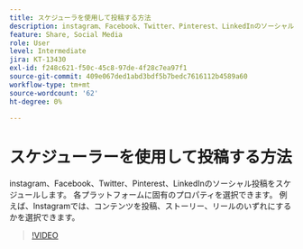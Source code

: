 ```yaml
---
title: スケジューラを使用して投稿する方法
description: instagram、Facebook、Twitter、Pinterest、LinkedInのソーシャル投稿をスケジュールします
feature: Share, Social Media
role: User
level: Intermediate
jira: KT-13430
exl-id: f248c621-f50c-45c8-97de-4f28c7ea97f1
source-git-commit: 409e067ded1abd3bdf5b7bedc7616112b4589a60
workflow-type: tm+mt
source-wordcount: '62'
ht-degree: 0%

---
```


# スケジューラーを使用して投稿する方法

instagram、Facebook、Twitter、Pinterest、LinkedInのソーシャル投稿をスケジュールします。 各プラットフォームに固有のプロパティを選択できます。 例えば、Instagramでは、コンテンツを投稿、ストーリー、リールのいずれにするかを選択できます。

>[!VIDEO](https://video.tv.adobe.com/v/3420242?quality=12&learn=on&hidetitle=true)
